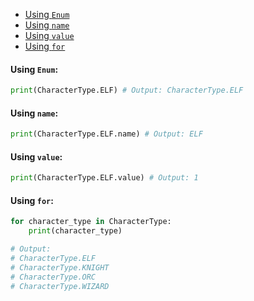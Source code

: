 - [Using `Enum`](#using-enum)
- [Using `name`](#using-name)
- [Using `value`](#using-value)
- [Using `for`](#using-for)
#### <a name="using-enum"></a>Using `Enum`:
```python
print(CharacterType.ELF) # Output: CharacterType.ELF
```
#### <a name="using-name"></a>Using `name`:
```python
print(CharacterType.ELF.name) # Output: ELF
```
#### <a name="using-value"></a>Using `value`:
```python
print(CharacterType.ELF.value) # Output: 1
```
#### <a name="using-for"></a>Using `for`:
```python
for character_type in CharacterType:
    print(character_type) 

# Output: 
# CharacterType.ELF
# CharacterType.KNIGHT
# CharacterType.ORC
# CharacterType.WIZARD
```
